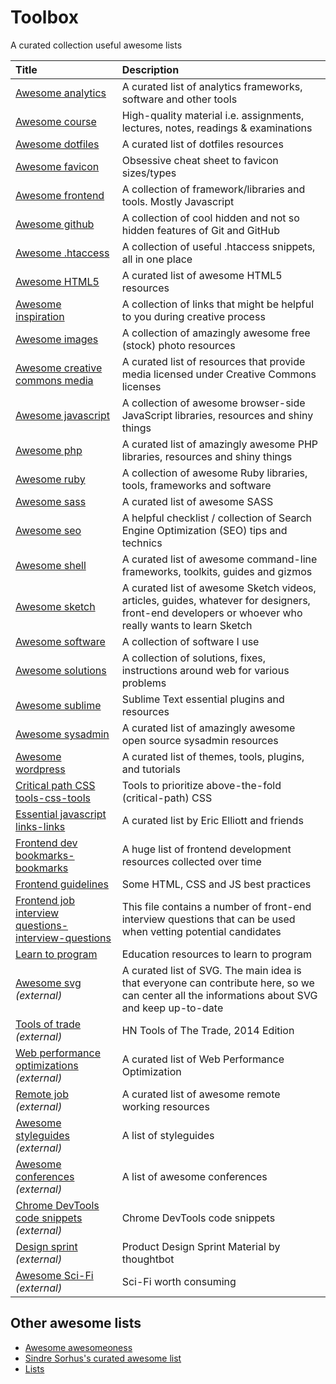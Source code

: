 # Toolbox
A curated collection useful awesome lists

Title | Description
:--|:--
[Awesome analytics](lists/awesome-analytics.md) | A curated list of analytics frameworks, software and other tools
[Awesome course](lists/awesome-courses.md) | High-quality material i.e. assignments, lectures, notes, readings & examinations
[Awesome dotfiles](lists/awesome-dotfiles.md) | A curated list of dotfiles resources
[Awesome favicon](lists/awesome-favicon.rst) | Obsessive cheat sheet to favicon sizes/types
[Awesome frontend](lists/awesome-frontend.md) | A collection of framework/libraries and tools. Mostly Javascript
[Awesome github](lists/awesome-github.md) | A collection of cool hidden and not so hidden features of Git and GitHub
[Awesome .htaccess](lists/awesome-htaccess.md) | A collection of useful .htaccess snippets, all in one place
[Awesome HTML5](lists/awesome-html5.md) | A curated list of awesome HTML5 resources
[Awesome inspiration](lists/awesome-inspiration.md) | A collection of links that might be helpful to you during creative process
[Awesome images](lists/awesome-images.md) | A collection of amazingly awesome free (stock) photo resources
[Awesome creative commons media](lists/awesome-creative-commons-media.md) | A curated list of resources that provide media licensed under Creative Commons licenses
[Awesome javascript](lists/awesome-javascript.md) | A collection of awesome browser-side JavaScript libraries, resources and shiny things
[Awesome php](lists/awesome-php.md) | A curated list of amazingly awesome PHP libraries, resources and shiny things
[Awesome ruby](lists/awesome-ruby.md) | A collection of awesome Ruby libraries, tools, frameworks and software
[Awesome sass](lists/awesome-sass.md) | A curated list of awesome SASS
[Awesome seo](lists/awesome-seo.md) | A helpful checklist / collection of Search Engine Optimization (SEO) tips and technics
[Awesome shell](lists/awesome-shell.md) | A curated list of awesome command-line frameworks, toolkits, guides and gizmos
[Awesome sketch](lists/awesome-sketch.md) | A curated list of awesome Sketch videos, articles, guides, whatever for designers, front-end developers or whoever who really wants to learn Sketch
[Awesome software](lists/awesome-software.md) | A collection of software I use
[Awesome solutions](lists/awesome-solutions.md) | A collection of solutions, fixes, instructions around web for various problems
[Awesome sublime](lists/awesome-sublime.md) | Sublime Text essential plugins and resources
[Awesome sysadmin](lists/awesome-sysadmin.md) | A curated list of amazingly awesome open source sysadmin resources
[Awesome wordpress](lists/awesome-wordpress.md) | A curated list of themes, tools, plugins, and tutorials
[Critical path CSS tools-css-tools](lists/critical-path-css-tools.md) | Tools to prioritize above-the-fold (critical-path) CSS
[Essential javascript links-links](lists/essential-javascript-links.md) | A curated list by Eric Elliott and friends
[Frontend dev bookmarks-bookmarks](lists/frontend-dev-bookmark.md) | A huge list of frontend development resources collected over time
[Frontend guidelines](lists/frontend-guidelines.md) | Some HTML, CSS and JS best practices
[Frontend job interview questions-interview-questions](lists/frontend-job-interview-questions.md) | This file contains a number of front-end interview questions that can be used when vetting potential candidates
[Learn to program](lists/learn-to-program.md) | Education resources to learn to program
[Awesome svg](https://github.com/willianjusten/awesome-svg) *(external)* | A curated list of SVG. The main idea is that everyone can contribute here, so we can center all the informations about SVG and keep up-to-date
[Tools of trade](https://github.com/cjbarber/ToolsOfTheTrade) *(external)* | HN Tools of The Trade, 2014 Edition
[Web performance optimizations](https://github.com/davidsonfellipe/awesome-wpo) *(external)* | A curated list of Web Performance Optimization
[Remote job](https://github.com/lukasz-madon/awesome-remote-job) *(external)* | A curated list of awesome remote working resources
[Awesome styleguides](https://github.com/RichardLitt/awesome-styleguides) *(external)* | A list of styleguides
[Awesome conferences](https://github.com/RichardLitt/awesome-conferences) *(external)* | A list of awesome conferences
[Chrome DevTools code snippets](https://github.com/bahmutov/code-snippets) *(external)* | Chrome DevTools code snippets
[Design sprint](https://github.com/thoughtbot/design-sprint) *(external)* | Product Design Sprint Material by thoughtbot
[Awesome Sci-Fi](https://github.com/sindresorhus/awesome-scifi) *(external)* | Sci-Fi worth consuming

## Other awesome lists
- [Awesome awesomeoness](https://github.com/bayandin/awesome-awesomeness)
- [Sindre Sorhus's curated awesome list](https://github.com/sindresorhus/awesome)
- [Lists](https://github.com/jnv/lists)
